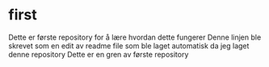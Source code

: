 # first
Dette er første repository for å lære hvordan dette fungerer
Denne linjen ble skrevet som en edit av readme file som ble laget automatisk da jeg laget denne repository
Dette er en gren av første repository
